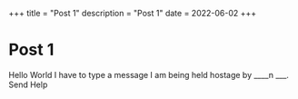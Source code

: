 +++
title = "Post 1"
description = "Post 1"
date = 2022-06-02
+++

# Post 1

Hello World
I have to type a message
I am being held hostage by ____n ___.
Send Help

